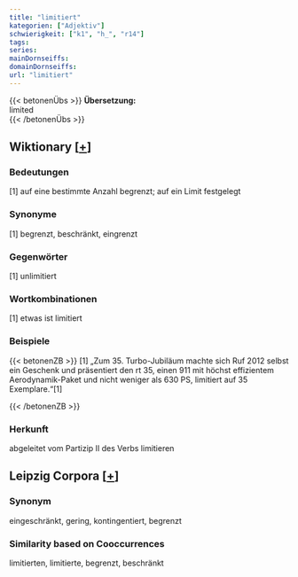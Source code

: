 ```yaml
---
title: "limitiert"
kategorien: ["Adjektiv"]
schwierigkeit: ["k1", "h_", "r14"]
tags:
series:
mainDornseiffs:
domainDornseiffs:
url: "limitiert"
---
```


{{< betonenÜbs >}}
**Übersetzung:**  
limited  
{{< /betonenÜbs >}}

## Wiktionary [[+](https://de.wiktionary.org/wiki/limitiert)]

### Bedeutungen
[1] auf eine bestimmte Anzahl begrenzt; auf ein Limit festgelegt  

### Synonyme
[1] begrenzt, beschränkt, eingrenzt  

### Gegenwörter
[1] unlimitiert  

### Wortkombinationen
[1] etwas ist limitiert  

### Beispiele
{{< betonenZB >}}
[1] „Zum 35. Turbo-Jubiläum machte sich Ruf 2012 selbst ein Geschenk und präsentiert den rt 35, einen 911 mit höchst effizientem Aerodynamik-Paket und nicht weniger als 630 PS, limitiert auf 35 Exemplare.“[1]  

{{< /betonenZB >}}
### Herkunft
abgeleitet vom Partizip II des Verbs limitieren  


## Leipzig Corpora [[+](https://corpora.uni-leipzig.de/en/res?word=limitiert&corpusId=deu_newscrawl-public_2018)]


### Synonym
eingeschränkt, gering, kontingentiert, begrenzt


### Similarity based on Cooccurrences
limitierten, limitierte, begrenzt, beschränkt


